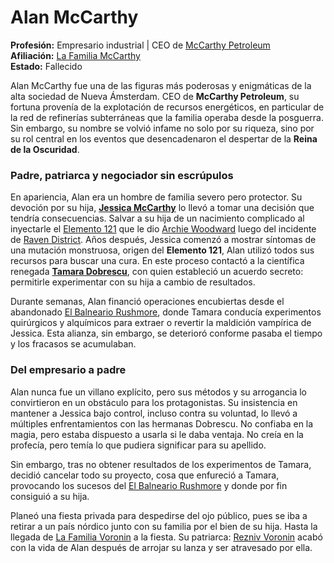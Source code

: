 # Alan McCarthy


**Profesión:** Empresario industrial | CEO de [McCarthy Petroleum](McCarthy%20Petroleum.md)  
**Afiliación:** [La Familia McCarthy](La%20Familia%20McCarthy.md)  
**Estado:** Fallecido

Alan McCarthy fue una de las figuras más poderosas y enigmáticas de la alta sociedad de Nueva Ámsterdam. CEO de **McCarthy Petroleum**, su fortuna provenía de la explotación de recursos energéticos, en particular de la red de refinerías subterráneas que la familia operaba desde la posguerra. Sin embargo, su nombre se volvió infame no solo por su riqueza, sino por su rol central en los eventos que desencadenaron el despertar de la **Reina de la Oscuridad**.

### **Padre, patriarca y negociador sin escrúpulos**

En apariencia, Alan era un hombre de familia severo pero protector. Su devoción por su hija, **[Jessica McCarthy](Jessica%20McCarthy.md)** lo llevó a tomar una decisión que tendría consecuencias. Salvar a su hija de un nacimiento complicado al inyectarle el [Elemento 121](Elemento%20121.md) que le dio [Archie Woodward](Archie%20Woodward.md) luego del incidente de [Raven District](Raven%20District.md). Años después, Jessica comenzó a mostrar síntomas de una mutación monstruosa, origen del **Elemento 121**, Alan utilizó todos sus recursos para buscar una cura. En este proceso contactó a la científica renegada **[Tamara Dobrescu](Tamara%20Dobrescu.md)**, con quien estableció un acuerdo secreto: permitirle experimentar con su hija a cambio de resultados.

Durante semanas, Alan financió operaciones encubiertas desde el abandonado [El Balneario Rushmore](El%20Balneario%20Rushmore.md), donde Tamara conducía experimentos quirúrgicos y alquímicos para extraer o revertir la maldición vampírica de Jessica. Esta alianza, sin embargo, se deterioró conforme pasaba el tiempo y los fracasos se acumulaban.

### **Del empresario a padre**

Alan nunca fue un villano explícito, pero sus métodos y su arrogancia lo convirtieron en un obstáculo para los protagonistas. Su insistencia en mantener a Jessica bajo control, incluso contra su voluntad, lo llevó a múltiples enfrentamientos con las hermanas Dobrescu. No confiaba en la magia, pero estaba dispuesto a usarla si le daba ventaja. No creía en la profecía, pero temía lo que pudiera significar para su apellido.

Sin embargo, tras no obtener resultados de los experimentos de Tamara, decidió cancelar todo su proyecto, cosa que enfureció a Tamara, provocando los sucesos del [El Balneario Rushmore](El%20Balneario%20Rushmore.md) y donde por fin consiguió a su hija.

Planeó una fiesta privada para despedirse del ojo público, pues se iba a retirar a un país nórdico junto con su familia por el bien de su hija. Hasta la llegada de [La Familia Voronin](La%20Familia%20Voronin.md) a la fiesta. Su patriarca: [Rezniv Voronin](Rezniv%20Voronin.md) acabó con la vida de Alan después de arrojar su lanza y ser atravesado por ella.